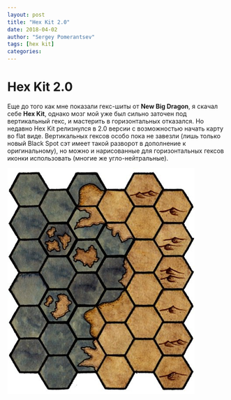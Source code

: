 ```yaml
---
layout: post
title: "Hex Kit 2.0"
date: 2018-04-02
author: "Sergey Pomerantsev"
tags: [hex kit]
categories:
---
```



# Hex Kit 2.0

Еще до того как мне показали гекс-шиты от **New Big Dragon**, я скачал себе **Hex Kit**, однако мозг мой уже был сильно заточен под вертикальный гекс, и мастерить в горизонтальных отказался. Но недавно Hex Kit релизнулся в 2.0 версии с возможностью начать карту во flat виде. Вертикальных гексов особо пока не завезли (лишь только новый Black Spot сэт имеет такой разворот в дополнение к оригинальному), но можно и нарисованные для горизонтальных гексов иконки использовать (многие же угло-нейтральные).

![](/assets/images/_hex_kit_1.jpg)
